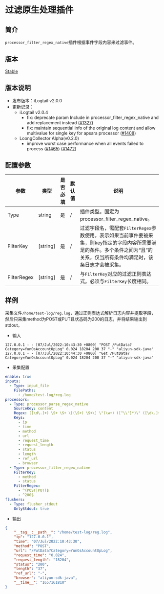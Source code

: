 # 过滤原生处理插件

## 简介

`processor_filter_regex_native`插件根据事件字段内容来过滤事件。

## 版本

[Stable](../../stability-level.md)

## 版本说明

* 发布版本：iLogtail v2.0.0
* 更新记录：
  * iLogtail v2.0.4
    * fix: deprecate param Include in processor_filter_regex_native and add replacement instead ([#1327](https://github.com/alibaba/loongcollector/pull/1327))
    * fix: maintain sequential info of the original log content and allow multivalue for single key for apsara processor ([#1408](https://github.com/alibaba/loongcollector/pull/1408))
  * LoongCollector Alpha(v0.2.0)
    * improve worst case performance when all events failed to process ([#1465](https://github.com/alibaba/loongcollector/pull/1465)) ([#1472](https://github.com/alibaba/loongcollector/pull/1472))

## 配置参数

|  **参数**  |  **类型**  |  **是否必填**  |  **默认值**  |  **说明**  |
| --- | --- | --- | --- | --- |
|  Type  |  string  |  是  |  /  |  插件类型。固定为processor\_filter\_regex\_native。  |
|  FilterKey  |  \[string\]  |  是  |  /  |  过滤字段名，需配套`FilterRegex`参数使用，表示如果当前事件要被采集，则key指定的字段内容所需要满足的条件。多个条件之间为“且”的关系，仅当所有条件均满足时，该条日志才会被采集。  |
|  FilterRegex  |  \[string\]  |  是  |  /  |  与`FilterKey`对应的过滤正则表达式。必须与`FilterKey`长度相同。  |

## 样例

采集文件`/home/test-log/reg.log`，通过正则表达式解析日志内容并提取字段，然后只采集method为POST或PUT且状态码为200的日志，并将结果输出到stdout。

* 输入

```plain
127.0.0.1 - - [07/Jul/2022:10:43:30 +0800] "POST /PutData?Category=YunOsAccountOpLog" 0.024 18204 200 37 "-" "aliyun-sdk-java"
127.0.0.1 - - [07/Jul/2022:10:44:30 +0800] "Get /PutData?Category=YunOsAccountOpLog" 0.024 18204 200 37 "-" "aliyun-sdk-java"
```

* 采集配置

```yaml
enable: true
inputs:
  - Type: input_file
    FilePaths: 
      - /home/test-log/reg.log
processors:
  - Type: processor_parse_regex_native
    SourceKey: content
    Regex: ([\d\.]+) \S+ \S+ \[(\S+) \S+\] \"(\w+) ([^\\"]*)\" ([\d\.]+) (\d+) (\d+) (\d+|-) \"([^\\"]*)\" \"([^\\"]*)\"
    Keys:
      - ip
      - time
      - method
      - url
      - request_time
      - request_length
      - status
      - length
      - ref_url
      - browser
  - Type: processor_filter_regex_native
    FilterKey: 
      - method
      - status
    FilterRegex:
      - ^(POST|PUT)$
      - ^200$
flushers:
  - Type: flusher_stdout
    OnlyStdout: true
```

* 输出

```json
{
    "__tag__:__path__": "/home/test-log/reg.log",
    "ip": "127.0.0.1",
    "time": "07/Jul/2022:10:43:30",
    "method": "POST",
    "url": "/PutData?Category=YunOsAccountOpLog",
    "request_time": "0.024",
    "request_length": "18204",
    "status": "200",
    "length": "37",
    "ref_url": "-",
    "browser": "aliyun-sdk-java",
    "__time__": "1657161810"
}
```

